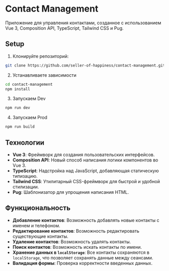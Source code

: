 # Contact Management

Приложение для управления контактами, созданное с использованием Vue 3, Composition API, TypeScript, Tailwind CSS и Pug.

## Setup

1. Клонируйте репозиторий:

```bash
git clone https://github.com/seller-of-happiness/contact-management.git
```

2. Устанавливаете зависимости
```bash
cd contact-management
npm install
```
3. Запускаем Dev
```bash
npm run dev
```
4. Запускаем Prod
```bash
npm run build
```

## Технологии
- **Vue 3**: Фреймворк для создания пользовательских интерфейсов.
- **Composition API**: Новый способ написания логики компонентов во Vue 3.
- **TypeScript**: Надстройка над JavaScript, добавляющая статическую типизацию.
- **Tailwind CSS**: Утилитарный CSS-фреймворк для быстрой и удобной стилизации.
- **Pug**: Шаблонизатор для упрощения написания HTML.

## Функциональность
- **Добавление контактов**: Возможность добавлять новые контакты с именем и телефоном.
- **Редактирование контактов**: Возможность редактировать существующие контакты.
- **Удаление контактов**: Возможность удалять контакты.
- **Поиск контактов**: Возможность искать контакты по имени.
- **Хранение данных в `localStorage`**: Все контакты сохраняются в `localStorage`, что позволяет сохранять данные между сеансами.
- **Валидация формы**: Проверка корректности введенных данных.
